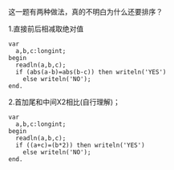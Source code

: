 这一题有两种做法，真的不明白为什么还要排序？

1.直接前后相减取绝对值
```
var
  a,b,c:longint;
begin
  readln(a,b,c);
  if (abs(a-b)=abs(b-c)) then writeln('YES')
    else writeln('NO');
end.

```
2.首加尾和中间X2相比(自行理解)；

```
var
  a,b,c:longint;
begin
  readln(a,b,c);
  if ((a+c)=(b*2)) then writeln('YES')
    else writeln('NO');
end.
```